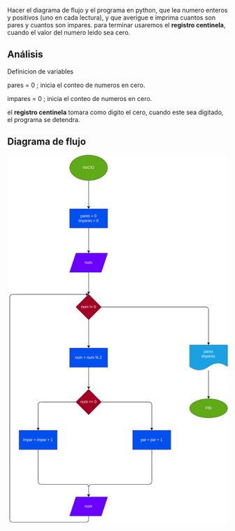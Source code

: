 
Hacer el diagrama de flujo y el programa en python, que lea numero enteros y positivos (uno en cada lectura), y que averigue e imprima cuantos son pares y cuantos son impares. para terminar usaremos el **registro centinela**, cuando el valor del numero leido sea cero.

## Análisis
Definicion de variables

pares = 0 ; inicia el conteo de numeros en cero.

impares = 0 ; inicia el conteo de numeros en cero.

el **registro centinela** tomara como digito el cero, cuando este sea digitado, el programa se detendra.

## Diagrama de flujo
![Diagrama de flujo](diagrama.png)
